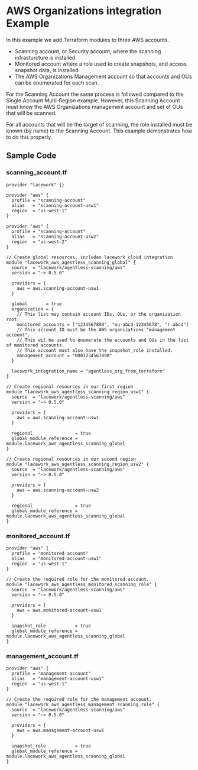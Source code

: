 # AWS Organizations integration Example

In this example we add Terraform modules to three AWS accounts.
- Scanning account, or Security account, where the scanning infrasturcture is installed.
- Monitored account where a role used to create snapshots, and access snapshot data, is installed.
- The AWS Organizations Management account so that accounts and OUs can be enumerated for each scan.

For the Scanning Account the same process is followed compared to the Single Account Multi-Region example.
However, this Scanning Account must know the AWS Organizations management account and set of OUs that will be scanned.

For all accounts that will be the target of scanning, the role installed must be known (by name)
to the Scanning Account. This example demonstrates how to do this properly.

## Sample Code

### scanning_account.tf

```hcl
provider "lacework" {}

provider "aws" {
  profile = "scanning-account"
  alias   = "scanning-account-usw1"
  region  = "us-west-1"
}

provider "aws" {
  profile = "scanning-account"
  alias   = "scanning-account-usw2"
  region  = "us-west-2"
}

// Create global resources, includes lacework cloud integration
module "lacework_aws_agentless_scanning_global" {
  source  = "lacework/agentless-scanning/aws"
  version = "~> 0.5.0"

  providers = {
    aws = aws.scanning-account-usw1
  }

  global       = true
  organization = {
    // This list may contain account IDs, OUs, or the organization root.
    monitored_accounts = ["1234567890", "ou-abcd-12345678", "r-abcd"]
    // This account ID must be the AWS organizations "management account".
    // This wil be used to enumerate the accounts and OUs in the list of monitored accounts.
    // This account must also have the snapshot_role installed.
    management_account = "0001234567890"
  }

  lacework_integration_name = "agentless_org_from_terraform"
}

// Create regional resources in our first region
module "lacework_aws_agentless_scanning_region_usw1" {
  source  = "lacework/agentless-scanning/aws"
  version = "~> 0.5.0"

  providers = {
    aws = aws.scanning-account-usw1
  }

  regional                = true
  global_module_reference = module.lacework_aws_agentless_scanning_global
}

// Create regional resources in our second region
module "lacework_aws_agentless_scanning_region_usw2" {
  source  = "lacework/agentless-scanning/aws"
  version = "~> 0.5.0"

  providers = {
    aws = aws.scanning-account-usw2
  }

  regional                = true
  global_module_reference = module.lacework_aws_agentless_scanning_global
}
```

### monitored_account.tf

```hcl
provider "aws" {
  profile = "monitored-account"
  alias   = "monitored-account-usw1"
  region  = "us-west-1"
}

// Create the required role for the monitored account.
module "lacework_aws_agentless_monitored_scanning_role" {
  source  = "lacework/agentless-scanning/aws"
  version = "~> 0.5.0"

  providers = {
    aws = aws.monitored-account-usw1
  }

  snapshot_role           = true
  global_module_reference = module.lacework_aws_agentless_scanning_global
}
```

### management_account.tf

```hcl
provider "aws" {
  profile = "management-account"
  alias   = "management-account-usw1"
  region  = "us-west-1"
}

// Create the required role for the management account.
module "lacework_aws_agentless_management_scanning_role" {
  source  = "lacework/agentless-scanning/aws"
  version = "~> 0.5.0"

  providers = {
    aws = aws.management-account-usw1
  }

  snapshot_role           = true
  global_module_reference = module.lacework_aws_agentless_scanning_global
}
```
